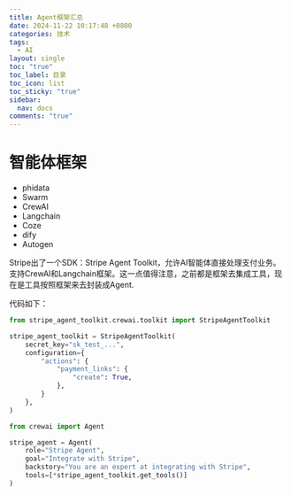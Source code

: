 ```yaml
---
title: Agent框架汇总
date: 2024-11-22 10:17:48 +0800
categories: 技术
tags:
  - AI
layout: single
toc: "true"
toc_label: 目录
toc_icon: list
toc_sticky: "true"
sidebar:
  nav: docs
comments: "true"
---
```

# 智能体框架

- phidata
- Swarm
- CrewAI
- Langchain
- Coze
- dify 
- Autogen

Stripe出了一个SDK：Stripe Agent Toolkit，允许AI智能体直接处理支付业务。支持CrewAI和Langchain框架。这一点值得注意，之前都是框架去集成工具，现在是工具按照框架来去封装成Agent.

代码如下：

``` python
from stripe_agent_toolkit.crewai.toolkit import StripeAgentToolkit

stripe_agent_toolkit = StripeAgentToolkit(
    secret_key="sk_test_...",
    configuration={
        "actions": {
            "payment_links": {
                "create": True,
            },
        }
    },
)

from crewai import Agent

stripe_agent = Agent(
    role="Stripe Agent",
    goal="Integrate with Stripe",
    backstory="You are an expert at integrating with Stripe",
    tools=[*stripe_agent_toolkit.get_tools()]
)
```